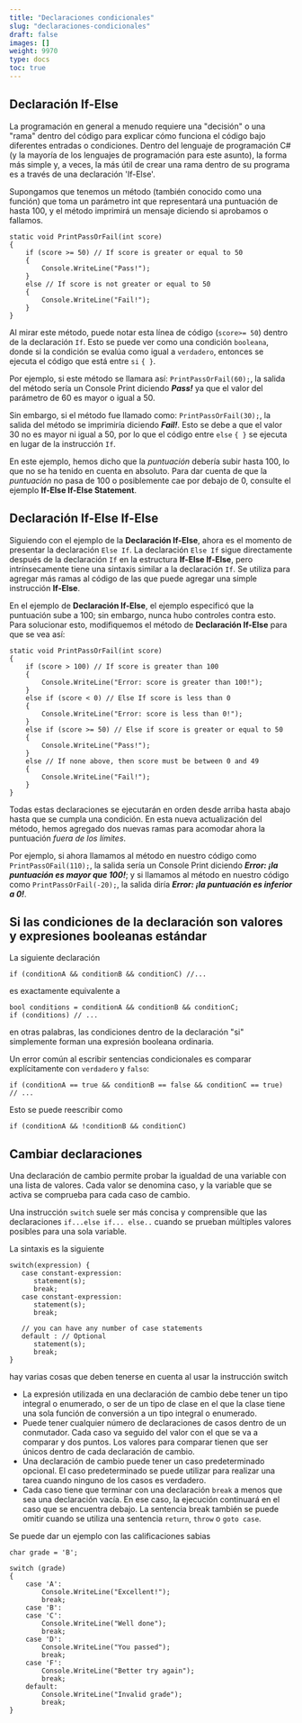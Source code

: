 ```yaml
---
title: "Declaraciones condicionales"
slug: "declaraciones-condicionales"
draft: false
images: []
weight: 9970
type: docs
toc: true
---
```


## Declaración If-Else
La programación en general a menudo requiere una "decisión" o una "rama" dentro del código para explicar cómo funciona el código bajo diferentes entradas o condiciones. Dentro del lenguaje de programación C# (y la mayoría de los lenguajes de programación para este asunto), la forma más simple y, a veces, la más útil de crear una rama dentro de su programa es a través de una declaración 'If-Else'.

Supongamos que tenemos un método (también conocido como una función) que toma un parámetro int que representará una puntuación de hasta 100, y el método imprimirá un mensaje diciendo si aprobamos o fallamos.

    static void PrintPassOrFail(int score)
    {
        if (score >= 50) // If score is greater or equal to 50
        {
            Console.WriteLine("Pass!");
        }
        else // If score is not greater or equal to 50
        {
            Console.WriteLine("Fail!");
        }
    }

Al mirar este método, puede notar esta línea de código (`score>= 50`) dentro de la declaración `If`. Esto se puede ver como una condición `booleana`, donde si la condición se evalúa como igual a `verdadero`, entonces se ejecuta el código que está entre `si` `{ }`.

Por ejemplo, si este método se llamara así:
`PrintPassOrFail(60);`, la salida del método sería un Console Print diciendo ***Pass!*** ya que el valor del parámetro de 60 es mayor o igual a 50.

Sin embargo, si el método fue llamado como: `PrintPassOrFail(30);`, la salida del método se imprimiría diciendo ***Fail!***. Esto se debe a que el valor 30 no es mayor ni igual a 50, por lo que el código entre `else` `{ }` se ejecuta en lugar de la instrucción `If`.

En este ejemplo, hemos dicho que la *puntuación* debería subir hasta 100, lo que no se ha tenido en cuenta en absoluto. Para dar cuenta de que la *puntuación* no pasa de 100 o posiblemente cae por debajo de 0, consulte el ejemplo **If-Else If-Else Statement**.

## Declaración If-Else If-Else
Siguiendo con el ejemplo de la **Declaración If-Else**, ahora es el momento de presentar la declaración `Else If`. La declaración `Else If` sigue directamente después de la declaración `If` en la estructura **If-Else If-Else**, pero intrínsecamente tiene una sintaxis similar a la declaración `If`. Se utiliza para agregar más ramas al código de las que puede agregar una simple instrucción **If-Else**.

En el ejemplo de **Declaración If-Else**, el ejemplo especificó que la puntuación sube a 100; sin embargo, nunca hubo controles contra esto. Para solucionar esto, modifiquemos el método de **Declaración If-Else** para que se vea así:

    static void PrintPassOrFail(int score)
    {
        if (score > 100) // If score is greater than 100
        {
            Console.WriteLine("Error: score is greater than 100!");
        }
        else if (score < 0) // Else If score is less than 0
        {
            Console.WriteLine("Error: score is less than 0!");
        }
        else if (score >= 50) // Else if score is greater or equal to 50
        {
            Console.WriteLine("Pass!");
        }
        else // If none above, then score must be between 0 and 49
        {
            Console.WriteLine("Fail!");
        }
    }

Todas estas declaraciones se ejecutarán en orden desde arriba hasta abajo hasta que se cumpla una condición. En esta nueva actualización del método, hemos agregado dos nuevas ramas para acomodar ahora la puntuación *fuera de los límites*.

Por ejemplo, si ahora llamamos al método en nuestro código como `PrintPassOFail(110);`, la salida sería un Console Print diciendo ***Error: ¡la puntuación es mayor que 100!***; y si llamamos al método en nuestro código como `PrintPassOrFail(-20);`, la salida diría ***Error: ¡la puntuación es inferior a 0!***.

## Si las condiciones de la declaración son valores y expresiones booleanas estándar
La siguiente declaración

    if (conditionA && conditionB && conditionC) //...
es exactamente equivalente a

    bool conditions = conditionA && conditionB && conditionC;
    if (conditions) // ...
en otras palabras, las condiciones dentro de la declaración "si" simplemente forman una expresión booleana ordinaria.

Un error común al escribir sentencias condicionales es comparar explícitamente con `verdadero` y `falso`:

    if (conditionA == true && conditionB == false && conditionC == true) // ...

Esto se puede reescribir como

    if (conditionA && !conditionB && conditionC)

## Cambiar declaraciones
Una declaración de cambio permite probar la igualdad de una variable con una lista de valores. Cada valor se denomina caso, y la variable que se activa se comprueba para cada caso de cambio.

Una instrucción `switch` suele ser más concisa y comprensible que las declaraciones `if...else if... else..` cuando se prueban múltiples valores posibles para una sola variable.

    
La sintaxis es la siguiente

    switch(expression) {
       case constant-expression:
          statement(s);
          break;
       case constant-expression:
          statement(s);
          break;
      
       // you can have any number of case statements
       default : // Optional
          statement(s);
          break;
    }

hay varias cosas que deben tenerse en cuenta al usar la instrucción switch

- La expresión utilizada en una declaración de cambio debe tener un tipo integral o enumerado, o ser de un tipo de clase en el que la clase tiene una sola función de conversión a un tipo integral o enumerado.
- Puede tener cualquier número de declaraciones de casos dentro de un conmutador. Cada caso va seguido del valor con el que se va a comparar y dos puntos. Los valores para comparar tienen que ser únicos dentro de cada declaración de cambio.
- Una declaración de cambio puede tener un caso predeterminado opcional. El caso predeterminado se puede utilizar para realizar una tarea cuando ninguno de los casos es verdadero.
- Cada caso tiene que terminar con una declaración `break` a menos que sea una declaración vacía. En ese caso, la ejecución continuará en el caso que se encuentra debajo. La sentencia break también se puede omitir cuando se utiliza una sentencia `return`, `throw` o `goto case`.


Se puede dar un ejemplo con las calificaciones sabias

    char grade = 'B';

    switch (grade)
    {
        case 'A':
            Console.WriteLine("Excellent!");
            break;
        case 'B':
        case 'C':
            Console.WriteLine("Well done");
            break;
        case 'D':
            Console.WriteLine("You passed");
            break;
        case 'F':
            Console.WriteLine("Better try again");
            break;
        default:
            Console.WriteLine("Invalid grade");
            break;
    }

